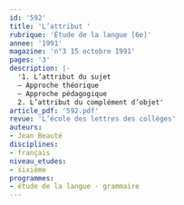 ```yaml
---
id: '592'
title: 'L’attribut '
rubrique: 'Étude de la langue [6e]'
annee: '1991'
magazine: 'n°3 15 octobre 1991'
pages: '3'
description: |-
  '1. L’attribut du sujet
  – Approche théorique
  – Approche pédagogique
  2. L’attribut du complément d’objet'
article_pdf: '592.pdf'
revue: 'L’école des lettres des collèges'
auteurs:
- Jean Beauté
disciplines:
- français
niveau_etudes:
- sixième
programmes:
- étude de la langue - grammaire
---
```

